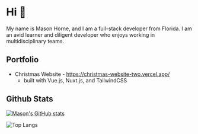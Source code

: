 # Hi 👋
My name is Mason Horne, and I am a full-stack developer from Florida. I am an avid learner and diligent developer who enjoys working in multidisciplinary teams.
## Portfolio
* Christmas Website - https://christmas-website-two.vercel.app/
  * built with Vue.js, Nuxt.js, and TailwindCSS
## Github Stats
[![Mason's GitHub stats](https://github-readme-stats.vercel.app/api?username=masonscotthorne)](https://github.com/anuraghazra/github-readme-stats)

![Top Langs](https://github-readme-stats.vercel.app/api/top-langs/?username=anuraghazra&layout=compact)
